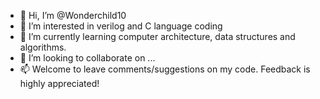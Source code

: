 - 👋 Hi, I’m @Wonderchild10
- 👀 I’m interested in verilog and C language coding 
- 🌱 I’m currently learning computer architecture, data structures and algorithms.
- 💞️ I’m looking to collaborate on ...
- 📫 Welcome to leave comments/suggestions on my code. Feedback is highly appreciated! 

<!---
Wonderchild10/Wonderchild10 is a ✨ special ✨ repository because its `README.md` (this file) appears on your GitHub profile.
You can click the Preview link to take a look at your changes.
--->
